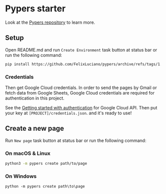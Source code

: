 # Pypers starter

Look at the [Pypers repository](https://github.com/FelixLuciano/pypers) to learn more.


## Setup

Open README.md and run `Create Environment` task button at status bar or run the following command:

```bash
pip install https://github.com/FelixLuciano/pypers/archive/refs/tags/1.0.0.tar.gz
```

### Credentials

Then get Google Cloud credentials. In order to send the pages by Gmail or fetch data from Google Sheets, Google Cloud credentials are required for authentication in this project.

See the [Getting started with authentication](https://cloud.google.com/docs/authentication/getting-started) for Google Cloud API. Then put your key at `[PROJECT]/credentials.json`. and it's ready to use!


## Create a new page

Run `New page` task button at status bar or run the following command:

### On macOS & Linux
```bash
python3 -m pypers create path/to/page
```

### On Windows
```ps
python -m pypers create path\to\page
```
